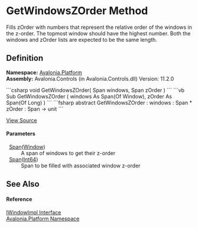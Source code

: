 # GetWindowsZOrder Method


Fills zOrder with numbers that represent the relative order of the windows in the z-order. The topmost window should have the highest number. Both the windows and zOrder lists are expected to be the same length.



## Definition
**Namespace:** <a href="N_Avalonia_Platform">Avalonia.Platform</a>  
**Assembly:** Avalonia.Controls (in Avalonia.Controls.dll) Version: 11.2.0

<Tabs groupId="api-code-preview">
<TabItem value="csharp" label="C#">
```csharp
void GetWindowsZOrder(
	Span<Window> windows,
	Span<long> zOrder
)
```
</TabItem>
<TabItem value="vb" label="VB">
```vb
Sub GetWindowsZOrder ( 
	windows As Span(Of Window),
	zOrder As Span(Of Long)
)
```
</TabItem>
<TabItem value="fsharp" label="F#">
```fsharp
abstract GetWindowsZOrder : 
        windows : Span<Window> * 
        zOrder : Span<int64> -> unit 
```
</TabItem>
</Tabs>



<a href="https://github.com/AvaloniaUI/Avalonia/tree/master/src/Avalonia.Controls/Platform/IWindowImpl.cs" title="View the source code">View Source</a>



#### Parameters
<dl><dt>  <a href="https://learn.microsoft.com/dotnet/api/system.span-1" target="_blank" rel="noopener noreferrer">Span</a>(<a href="T_Avalonia_Controls_Window">Window</a>)</dt><dd>A span of windows to get their z-order</dd><dt>  <a href="https://learn.microsoft.com/dotnet/api/system.span-1" target="_blank" rel="noopener noreferrer">Span</a>(<a href="https://learn.microsoft.com/dotnet/api/system.int64" target="_blank" rel="noopener noreferrer">Int64</a>)</dt><dd>Span to be filled with associated window z-order</dd></dl>

## See Also


#### Reference
<a href="T_Avalonia_Platform_IWindowImpl">IWindowImpl Interface</a>  
<a href="N_Avalonia_Platform">Avalonia.Platform Namespace</a>  
